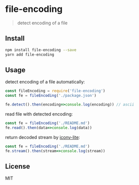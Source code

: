 # file-encoding

> detect encoding of a file

## Install

```bash
npm install file-encoding --save
yarn add file-encoding
```

## Usage

detect encoding of a file automatically:

```javascript
const fileEncoding = require('file-encoding')
const fe = fileEncoding('./package.json')

fe.detect().then(encoding=>console.log(encoding)) // ascii
```

read file with detected encoding:

```javascript
const fe = fileEncoding('./README.md')
fe.read().then(data=>console.log(data))
```

return decoded stream by [iconv-lite](https://github.com/ashtuchkin/iconv-lite):

```javascript
const fe = fileEncoding('./README.md')
fe.stream().then(stream=>console.log(stream))
```

## License

MIT
